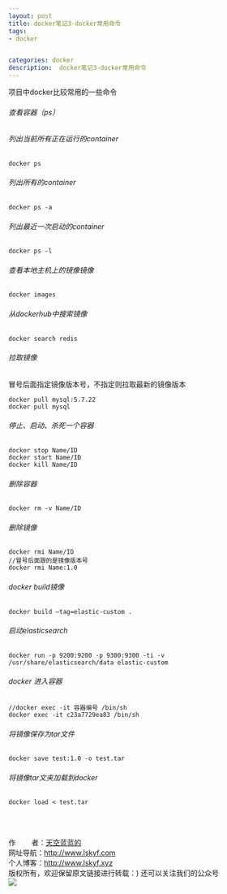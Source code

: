 ```yaml
---
layout: post
title: docker笔记3-docker常用命令
tags:
- docker 


categories: docker
description:  docker笔记3-docker常用命令
---
```

项目中docker比较常用的一些命令
<!-- more -->

###### 查看容器（ps） ######
###### 列出当前所有正在运行的container ######
```
docker ps 
```
###### 列出所有的container ######
```
docker ps -a 
```
###### 列出最近一次启动的container ###### 
```
docker ps -l
```
###### 查看本地主机上的镜像镜像 ######
```
docker images
```
###### 从dockerhub中搜索镜像 ######
```
docker search redis
```
###### 拉取镜像 ######
冒号后面指定镜像版本号，不指定则拉取最新的镜像版本
```
docker pull mysql:5.7.22
docker pull mysql
```
###### 停止、启动、杀死一个容器 ###### 
```
docker stop Name/ID 
docker start Name/ID 
docker kill Name/ID
```
###### 删除容器 ######
```
docker rm -v Name/ID
```

###### 删除镜像 ###### 
```
docker rmi Name/ID
//冒号后面跟的是镜像版本号
docker rmi Name:1.0  
```
###### docker build镜像 ###### 
```
docker build –tag=elastic-custom .
```
###### 启动elasticsearch ###### 
```
docker run -p 9200:9200 -p 9300:9300 -ti -v /usr/share/elasticsearch/data elastic-custom
```
###### docker 进入容器 ###### 
```
//docker exec -it 容器编号 /bin/sh 
docker exec -it c23a7729ea83 /bin/sh    
```
###### 将镜像保存为tar文件 ######
```
docker save test:1.0 -o test.tar
```
######  将镜像tar文夹加载到docker ####
```
docker load < test.tar
```
<br/>
<br/>

作&nbsp;&nbsp;&nbsp;&nbsp;&nbsp;&nbsp;&nbsp;&nbsp;者：<a href="#">天空蓝蓝的</a> <br>
网址导航：<a href="http://www.lskyf.com" target="_blank">http://www.lskyf.com</a> <br>
个人博客：<a href="http://www.lskyf.xyz" target="_blank">http://www.lskyf.xyz</a> <br>
版权所有，欢迎保留原文链接进行转载：)
还可以关注我们的公众号<br>
<img src="{{ site.assets }}/images/gongzonghao/天空唯美.jpg"/>
